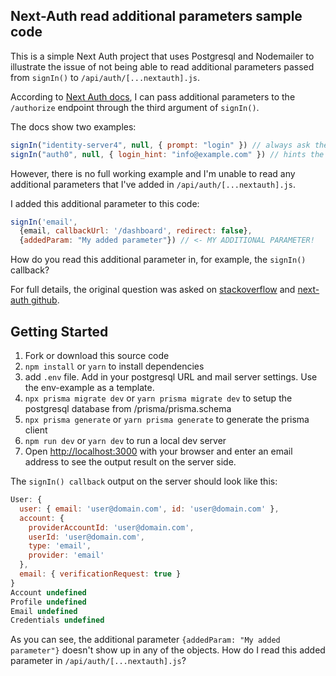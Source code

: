 ## Next-Auth read additional parameters sample code

This is a simple Next Auth project that uses Postgresql and Nodemailer to illustrate the issue of not being able to read additional parameters passed from `signIn()` to `/api/auth/[...nextauth].js`.

According to [Next Auth docs](https://next-auth.js.org/getting-started/client#additional-parameters), I can pass additional parameters to the `/authorize` endpoint through the third argument of `signIn()`.

The docs show two examples:

```javascript
signIn("identity-server4", null, { prompt: "login" }) // always ask the user to re-authenticate
signIn("auth0", null, { login_hint: "info@example.com" }) // hints the e-mail address to the provider
```

However, there is no full working example and I'm unable to read any additional parameters that I've added in `/api/auth/[...nextauth].js`. 

I added this additional parameter to this code:

```javascript
signIn('email', 
  {email, callbackUrl: '/dashboard', redirect: false}, 
  {addedParam: "My added parameter"}) // <- MY ADDITIONAL PARAMETER!
```

How do you read this additional parameter in, for example, the `signIn()` callback?

For full details, the original question was asked on [stackoverflow](https://stackoverflow.com/questions/73793681/how-to-read-additional-parameters-in-nextauth-signin-callback) and [next-auth github](https://github.com/nextauthjs/next-auth/discussions/5389).

## Getting Started

1) Fork or download this source code
2) `npm install` or `yarn` to install dependencies
3) add `.env` file. Add in your postgresql URL and mail server settings. Use the env-example as a template.
4) `npx prisma migrate dev` or `yarn prisma migrate dev` to setup the postgresql database from /prisma/prisma.schema
5) `npx prisma generate` or `yarn prisma generate` to generate the prisma client
6) `npm run dev` or `yarn dev` to run a local dev server
7) Open [http://localhost:3000](http://localhost:3000) with your browser and enter an email address to see the output result on the server side.

The `signIn() callback` output on the server should look like this:

```javascript
User: {
  user: { email: 'user@domain.com', id: 'user@domain.com' },
  account: {
    providerAccountId: 'user@domain.com',
    userId: 'user@domain.com',
    type: 'email',
    provider: 'email'
  },
  email: { verificationRequest: true }
}
Account undefined
Profile undefined
Email undefined
Credentials undefined
```

As you can see, the additional parameter `{addedParam: "My added parameter"}` doesn't show up in any of the objects. How do I read this added parameter in `/api/auth/[...nextauth].js`?
